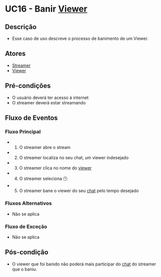 # UC16 - Banir [Viewer](Viewer)

## Descrição
* Esse caso de uso descreve o processo de banimento de um Viewer.

## Atores
* [Streamer](Streamer)
* [Viewer](Viewer)

## Pré-condições
* O usuário deverá ter acesso à internet
* O streamer deverá estar streamando 

## Fluxo de Eventos
### Fluxo Principal
* 1. O streamer abre o stream
* 2. O streamer localiza no seu chat, um viewer indesejado
* 3. O streamer clica no nome do [viewer](Viewer)
* 4. O streamer seleciona 🕒 
* 5. O streamer bane o viewer do seu [chat](Group-Chat) pelo tempo desejado

### Fluxos Alternativos
* Não se aplica

### Fluxo de Exceção
* Não se aplica

## Pós-condição
* O viewer que foi banido não poderá mais participar do [chat](Group-Chat) do streamer que o baniu.